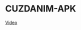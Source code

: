 # CUZDANIM-APK

[Video](https://drive.google.com/file/d/1zOpAS1pO_3CwRVZn9aSnGTN2jGZZjHy6/view?usp=sharing)
